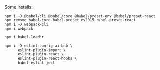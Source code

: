 Some installs:

    npm i -D @babel/cli @babel/core @babel/preset-env @babel/preset-react
    npm remove babel-core babel-preset-es2015 babel-preset-react
    npm i -D webpack-cli
    npm i webpack

    npm i babel-loader

    npm i -D eslint-config-airbnb \
          eslint-plugin-import \
          eslint-plugin-react \
          eslint-plugin-react-hooks \
          babel-eslint jest